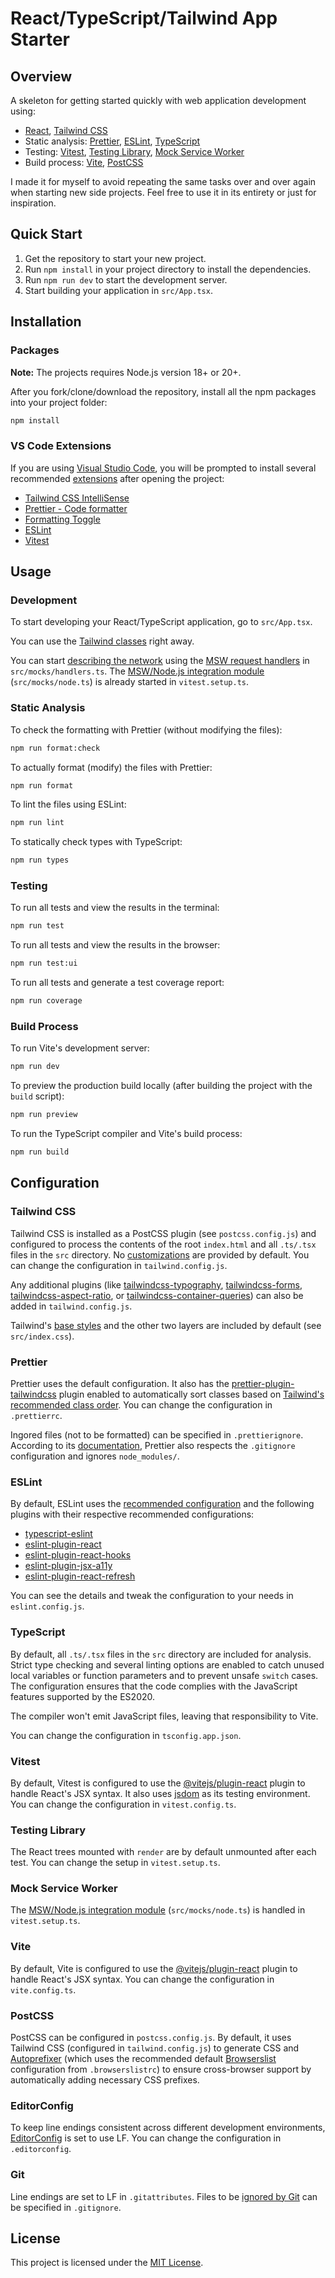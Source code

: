 # React/TypeScript/Tailwind App Starter

## Overview

A skeleton for getting started quickly with web application development using:

- [React](https://react.dev), [Tailwind CSS](https://tailwindcss.com)
- Static analysis: [Prettier](https://prettier.io), [ESLint](https://eslint.org), [TypeScript](https://www.typescriptlang.org)
- Testing: [Vitest](https://vitest.dev), [Testing Library](https://testing-library.com), [Mock Service Worker](https://mswjs.io)
- Build process: [Vite](https://vitejs.dev), [PostCSS](https://postcss.org)

I made it for myself to avoid repeating the same tasks over and over again when starting new side projects. Feel free to use it in its entirety or just for inspiration.

## Quick Start

1. Get the repository to start your new project.
2. Run `npm install` in your project directory to install the dependencies.
3. Run `npm run dev` to start the development server.
4. Start building your application in `src/App.tsx`.

## Installation

### Packages

**Note:** The projects requires Node.js version 18+ or 20+.

After you fork/clone/download the repository, install all the npm packages into your project folder:

```bash
npm install
```

### VS Code Extensions

If you are using [Visual Studio Code](https://code.visualstudio.com), you will be prompted to install several recommended [extensions](https://marketplace.visualstudio.com/vscode) after opening the project:

- [Tailwind CSS IntelliSense](https://marketplace.visualstudio.com/items?itemName=bradlc.vscode-tailwindcss)
- [Prettier - Code formatter](https://marketplace.visualstudio.com/items?itemName=esbenp.prettier-vscode)
- [Formatting Toggle](https://marketplace.visualstudio.com/items?itemName=tombonnike.vscode-status-bar-format-toggle)
- [ESLint](https://marketplace.visualstudio.com/items?itemName=dbaeumer.vscode-eslint)
- [Vitest](https://marketplace.visualstudio.com/items?itemName=vitest.explorer)

## Usage

### Development

To start developing your React/TypeScript application, go to `src/App.tsx`.

You can use the [Tailwind classes](https://tailwindcss.com/docs/utility-first) right away.

You can start [describing the network](https://mswjs.io/docs/getting-started#step-2-describe) using the [MSW request handlers](https://mswjs.io/docs/concepts/request-handler) in `src/mocks/handlers.ts`. The [MSW/Node.js integration module](https://mswjs.io/docs/getting-started#step-3-integrate) (`src/mocks/node.ts`) is already started in `vitest.setup.ts`.

### Static Analysis

To check the formatting with Prettier (without modifying the files):

```bash
npm run format:check
```

To actually format (modify) the files with Prettier:

```bash
npm run format
```

To lint the files using ESLint:

```bash
npm run lint
```

To statically check types with TypeScript:

```bash
npm run types
```

### Testing

To run all tests and view the results in the terminal:

```bash
npm run test
```

To run all tests and view the results in the browser:

```bash
npm run test:ui
```

To run all tests and generate a test coverage report:

```bash
npm run coverage
```

### Build Process

To run Vite's development server:

```bash
npm run dev
```

To preview the production build locally (after building the project with the `build` script):

```bash
npm run preview
```

To run the TypeScript compiler and Vite's build process:

```bash
npm run build
```

## Configuration

### Tailwind CSS

Tailwind CSS is installed as a PostCSS plugin (see `postcss.config.js`) and configured to process the contents of the root `index.html` and all `.ts/.tsx` files in the `src` directory. No [customizations](https://tailwindcss.com/docs/configuration) are provided by default. You can change the configuration in `tailwind.config.js`.

Any additional plugins (like [tailwindcss-typography](https://github.com/tailwindlabs/tailwindcss-typographyhttps://github.com/tailwindlabs/tailwindcss-typography), [tailwindcss-forms](https://github.com/tailwindlabs/tailwindcss-forms), [tailwindcss-aspect-ratio](https://github.com/tailwindlabs/tailwindcss-aspect-ratio), or [tailwindcss-container-queries](https://github.com/tailwindlabs/tailwindcss-container-queries)) can also be added in `tailwind.config.js`.

Tailwind's [base styles](https://tailwindcss.com/docs/preflight) and the other two layers are included by default (see `src/index.css`).

### Prettier

Prettier uses the default configuration. It also has the [prettier-plugin-tailwindcss](https://github.com/tailwindlabs/prettier-plugin-tailwindcss) plugin enabled to automatically sort classes based on [Tailwind's recommended class order](https://tailwindcss.com/blog/automatic-class-sorting-with-prettier#how-classes-are-sorted). You can change the configuration in `.prettierrc`.

Ingored files (not to be formatted) can be specified in `.prettierignore`. According to its [documentation](https://prettier.io/docs/en/ignore), Prettier also respects the `.gitignore` configuration and ignores `node_modules/`.

### ESLint

By default, ESLint uses the [recommended configuration](https://eslint.org/docs/latest/use/configure/configuration-files#using-predefined-configurations) and the following plugins with their respective recommended configurations:

- [typescript-eslint](https://typescript-eslint.io)
- [eslint-plugin-react](https://github.com/jsx-eslint/eslint-plugin-react)
- [eslint-plugin-react-hooks](https://github.com/facebook/react/tree/main/packages/eslint-plugin-react-hooks)
- [eslint-plugin-jsx-a11y](https://github.com/jsx-eslint/eslint-plugin-jsx-a11y)
- [eslint-plugin-react-refresh](https://github.com/ArnaudBarre/eslint-plugin-react-refresh)

You can see the details and tweak the configuration to your needs in `eslint.config.js`.

### TypeScript

By default, all `.ts/.tsx` files in the `src` directory are included for analysis. Strict type checking and several linting options are enabled to catch unused local variables or function parameters and to prevent unsafe `switch` cases. The configuration ensures that the code complies with the JavaScript features supported by the ES2020.

The compiler won't emit JavaScript files, leaving that responsibility to Vite.

You can change the configuration in `tsconfig.app.json`.

### Vitest

By default, Vitest is configured to use the [@vitejs/plugin-react](https://github.com/vitejs/vite-plugin-react/tree/main/packages/plugin-react) plugin to handle React's JSX syntax. It also uses [jsdom](https://github.com/jsdom/jsdom) as its testing environment. You can change the configuration in `vitest.config.ts`.

### Testing Library

The React trees mounted with `render` are by default unmounted after each test. You can change the setup in `vitest.setup.ts`.

### Mock Service Worker

The [MSW/Node.js integration module](https://mswjs.io/docs/getting-started#step-3-integrate) (`src/mocks/node.ts`) is handled in `vitest.setup.ts`.

### Vite

By default, Vite is configured to use the [@vitejs/plugin-react](https://github.com/vitejs/vite-plugin-react/tree/main/packages/plugin-react) plugin to handle React's JSX syntax. You can change the configuration in `vite.config.ts`.

### PostCSS

PostCSS can be configured in `postcss.config.js`. By default, it uses Tailwind CSS (configured in `tailwind.config.js`) to generate CSS and [Autoprefixer](https://github.com/postcss/autoprefixer) (which uses the recommended default [Browserslist](https://browsersl.ist) configuration from `.browserslistrc`) to ensure cross-browser support by automatically adding necessary CSS prefixes.

### EditorConfig

To keep line endings consistent across different development environments, [EditorConfig](https://editorconfig.org) is set to use LF. You can change the configuration in `.editorconfig`.

### Git

Line endings are set to LF in `.gitattributes`. Files to be [ignored by Git](https://git-scm.com/book/en/v2/Git-Basics-Recording-Changes-to-the-Repository#_ignoring) can be specified in `.gitignore`.

## License

This project is licensed under the [MIT License](https://github.com/m-kupiec/starter-app-react-ts-tailwind/blob/main/LICENSE.txt).
